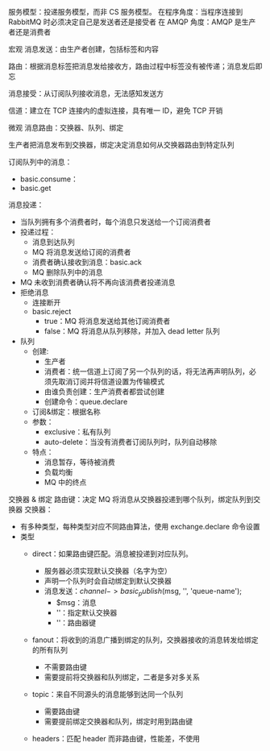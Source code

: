 服务模型：投递服务模型，而非 CS 服务模型。
  在程序角度：当程序连接到 RabbitMQ 时必须决定自己是发送者还是接受者
  在 AMQP 角度：AMQP 是生产者还是消费者
  
宏观
消息发送：由生产者创建，包括标签和内容

路由：根据消息标签把消息发给接收方，路由过程中标签没有被传递；消息发后即忘

消息接受：从订阅队列接收消息，无法感知发送方

信道：建立在 TCP 连接内的虚拟连接，具有唯一 ID，避免 TCP 开销



微观
消息路由：交换器、队列、绑定

生产者把消息发布到交换器，绑定决定消息如何从交换器路由到特定队列

订阅队列中的消息：
  - basic.consume：
  - basic.get
  
消息投递：
  - 当队列拥有多个消费者时，每个消息只发送给一个订阅消费者
  - 投递过程：
    - 消息到达队列
    - MQ 将消息发送给订阅的消费者
    - 消费者确认接收到消息：basic.ack
    - MQ 删除队列中的消息
  - MQ 未收到消费者确认将不再向该消费者投递消息  
  - 拒绝消息
    - 连接断开
    - basic.reject
      - true：MQ 将消息发送给其他订阅消费者
      - false：MQ 将消息从队列移除，并加入 dead letter 队列
- 队列
  - 创建:
    - 生产者
    - 消费者：统一信道上订阅了另一个队列的话，将无法再声明队列，必须先取消订阅并将信道设置为传输模式
    - 由谁负责创建：生产消费者都尝试创建
    - 创建命令：queue.declare
  - 订阅&绑定：根据名称
  - 参数：
    - exclusive：私有队列
    - auto-delete：当没有消费者订阅队列时，队列自动移除
  - 特点：
    - 消息暂存，等待被消费
    - 负载均衡
    - MQ 中的终点
    
交换器 & 绑定
路由键：决定 MQ 将消息从交换器投递到哪个队列，绑定队列到交换器
交换器：
  - 有多种类型，每种类型对应不同路由算法，使用 exchange.declare 命令设置
  - 类型
    - direct：如果路由键匹配。消息被投递到对应队列。
      - 服务器必须实现默认交换器（名字为空）
      - 声明一个队列时会自动绑定到默认交换器
      - 消息发送：$channel->basic_publish($msg, '', 'queue-name');
        - $msg：消息
        - ''：指定默认交换器
        - ''：路由器键
    - fanout：将收到的消息广播到绑定的队列，交换器接收的消息转发给绑定的所有队列
      - 不需要路由键
      - 需要提前将交换器和队列绑定，二者是多对多关系
    - topic：来自不同源头的消息能够到达同一个队列
      - 需要路由键
      - 需要提前绑定交换器和队列，绑定时用到路由键
      
    - headers：匹配 header 而非路由键，性能差，不使用
